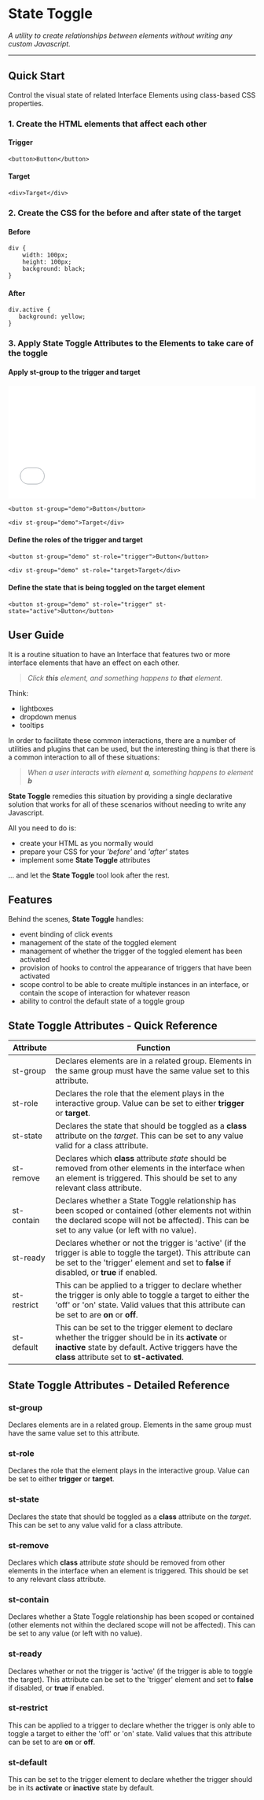 # State Toggle

*A utility to create relationships between elements without writing any custom Javascript.*

----
## Quick Start
Control the visual state of related Interface Elements using class-based CSS properties.

### 1. Create the HTML elements that affect each other
#### Trigger
```
<button>Button</button>
```
#### Target
```
<div>Target</div>
```

### 2. Create the CSS for the before and after state of the target

#### Before
```
div {
    width: 100px;
    height: 100px;
    background: black;
}
```

#### After
```
div.active {
   background: yellow; 
}
```

### 3. Apply State Toggle Attributes to the Elements to take care of the toggle
#### Apply st-group to the trigger and target

<iframe height='230' scrolling='no' src='//codepen.io/markreale/embed/6e6625ec688c8d7dbfbcfdb699961272/?height=230&theme-id=0' frameborder='no' allowtransparency='true' allowfullscreen='true' style='width: 100%;'>See the Pen <a href='http://codepen.io/markreale/pen/6e6625ec688c8d7dbfbcfdb699961272/'>6e6625ec688c8d7dbfbcfdb699961272</a> by Mark Reale (<a href='http://codepen.io/markreale'>@markreale</a>) on <a href='http://codepen.io'>CodePen</a>.
</iframe>

```
<button st-group="demo">Button</button>
```

```
<div st-group="demo">Target</div>
```

#### Define the roles of the trigger and target
```
<button st-group="demo" st-role="trigger">Button</button>
```

```
<div st-group="demo" st-role="target>Target</div>
```

#### Define the state that is being toggled on the target element
```
<button st-group="demo" st-role="trigger" st-state="active">Button</button>
```


## User Guide

It is a routine situation to have an Interface that features two or more interface elements that have an effect on each other.

> *Click __this__ element, and something happens to __that__ element.*

Think: 

* lightboxes
* dropdown menus
* tooltips

In order to facilitate these common interactions, there are a number of utilities and plugins that can be used, but the interesting thing is that there is a common interaction to all of these situations:

> *When a user interacts with element __a__, something happens to element __b__*

 **State Toggle** remedies this situation by providing a single declarative solution that works for all of these scenarios without needing to write any Javascript.

All you need to do is:

* create your HTML as you normally would
* prepare your CSS for your *'before'* and *'after'* states
* implement some **State Toggle** attributes 

... and let the **State Toggle** tool look after the rest.

## Features

Behind the scenes, **State Toggle** handles:

* event binding of click events
* management of the state of the toggled element
* management of whether the trigger of the toggled element has been activated
* provision of hooks to control the appearance of triggers that have been activated
* scope control to be able to create multiple instances in an interface, or contain the scope of interaction for whatever reason
* ability to control the default state of a toggle group

## State Toggle Attributes - Quick Reference

Attribute | Function
--------- | --------
st-group | Declares elements are in a related group. Elements in the same group must have the same value set to this attribute.
st-role | Declares the role that the element plays in the interactive group. Value can be set to either __trigger__ or __target__.
st-state | Declares the state that should be toggled as a __class__ attribute on the *target*. This can be set to any value valid for a class attribute.
st-remove | Declares which __class__ attribute *state* should be removed from other elements in the interface when an element is triggered. This should be set to any relevant class attribute.
st-contain | Declares whether a State Toggle relationship has been scoped or contained (other elements not within the declared scope will not be affected). This can be set to any value (or left with no value).
st-ready | Declares whether or not the trigger is 'active' (if the trigger is able to toggle the target). This attribute can be set to the 'trigger' element and set to __false__ if disabled, or __true__ if enabled.
st-restrict | This can be applied to a trigger to declare whether the trigger is only able to toggle a target to either the 'off' or 'on' state. Valid values that this attribute can be set to are __on__ or __off__.
st-default | This can be set to the trigger element to declare whether the trigger should be in its __activate__ or __inactive__ state by default. Active triggers have the __class__ attribute set to __st-activated__.

## State Toggle Attributes - Detailed Reference

### st-group

Declares elements are in a related group. Elements in the same group must have the same value set to this attribute.

### st-role

Declares the role that the element plays in the interactive group. Value can be set to either __trigger__ or __target__.

### st-state

Declares the state that should be toggled as a __class__ attribute on the *target*. This can be set to any value valid for a class attribute.

### st-remove

Declares which __class__ attribute *state* should be removed from other elements in the interface when an element is triggered. This should be set to any relevant class attribute.

### st-contain

Declares whether a State Toggle relationship has been scoped or contained (other elements not within the declared scope will not be affected). This can be set to any value (or left with no value).

### st-ready

Declares whether or not the trigger is 'active' (if the trigger is able to toggle the target). This attribute can be set to the 'trigger' element and set to __false__ if disabled, or __true__ if enabled.

### st-restrict

This can be applied to a trigger to declare whether the trigger is only able to toggle a target to either the 'off' or 'on' state. Valid values that this attribute can be set to are __on__ or __off__.

### st-default

This can be set to the trigger element to declare whether the trigger should be in its __activate__ or __inactive__ state by default. 